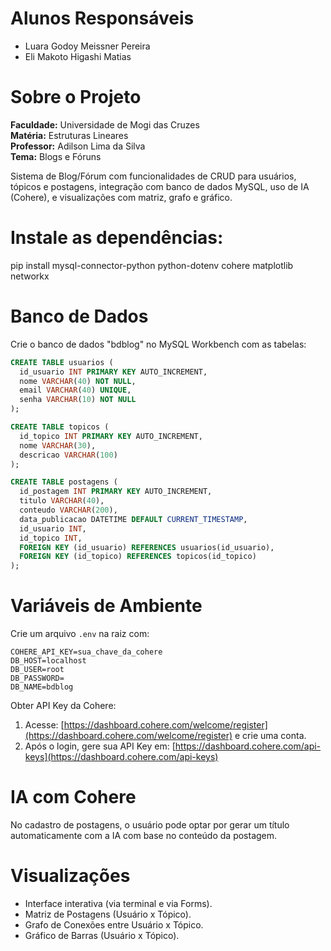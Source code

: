 # Alunos Responsáveis

- Luara Godoy Meissner Pereira
- Eli Makoto Higashi Matias

# Sobre o Projeto

**Faculdade:** Universidade de Mogi das Cruzes  
**Matéria:** Estruturas Lineares  
**Professor:** Adilson Lima da Silva  
**Tema:** Blogs e Fóruns

Sistema de Blog/Fórum com funcionalidades de CRUD para usuários, tópicos e postagens, integração com banco de dados MySQL, uso de IA (Cohere), e visualizações com matriz, grafo e gráfico.

# Instale as dependências:

pip install mysql-connector-python python-dotenv cohere matplotlib networkx

# Banco de Dados

Crie o banco de dados "bdblog" no MySQL Workbench com as tabelas:

```sql
CREATE TABLE usuarios (
  id_usuario INT PRIMARY KEY AUTO_INCREMENT,
  nome VARCHAR(40) NOT NULL,
  email VARCHAR(40) UNIQUE,
  senha VARCHAR(10) NOT NULL
);

CREATE TABLE topicos (
  id_topico INT PRIMARY KEY AUTO_INCREMENT,
  nome VARCHAR(30),
  descricao VARCHAR(100)
);

CREATE TABLE postagens (
  id_postagem INT PRIMARY KEY AUTO_INCREMENT,
  titulo VARCHAR(40),
  conteudo VARCHAR(200),
  data_publicacao DATETIME DEFAULT CURRENT_TIMESTAMP,
  id_usuario INT,
  id_topico INT,
  FOREIGN KEY (id_usuario) REFERENCES usuarios(id_usuario),
  FOREIGN KEY (id_topico) REFERENCES topicos(id_topico)
);
```

# Variáveis de Ambiente

Crie um arquivo `.env` na raiz com:

```
COHERE_API_KEY=sua_chave_da_cohere
DB_HOST=localhost
DB_USER=root
DB_PASSWORD=
DB_NAME=bdblog
```

Obter API Key da Cohere:

1. Acesse: [https://dashboard.cohere.com/welcome/register](https://dashboard.cohere.com/welcome/register) e crie uma conta.
2. Após o login, gere sua API Key em: [https://dashboard.cohere.com/api-keys](https://dashboard.cohere.com/api-keys)

# IA com Cohere

No cadastro de postagens, o usuário pode optar por gerar um título automaticamente com a IA com base no conteúdo da postagem.

# Visualizações

- Interface interativa (via terminal e via Forms).
- Matriz de Postagens (Usuário x Tópico).
- Grafo de Conexões entre Usuário x Tópico.
- Gráfico de Barras (Usuário x Tópico).
